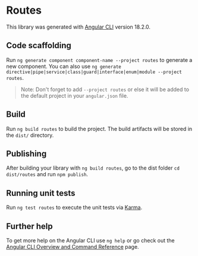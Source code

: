 # Routes

This library was generated with [Angular CLI](https://github.com/angular/angular-cli) version 18.2.0.

## Code scaffolding

Run `ng generate component component-name --project routes` to generate a new component. You can also use `ng generate directive|pipe|service|class|guard|interface|enum|module --project routes`.
> Note: Don't forget to add `--project routes` or else it will be added to the default project in your `angular.json` file. 

## Build

Run `ng build routes` to build the project. The build artifacts will be stored in the `dist/` directory.

## Publishing

After building your library with `ng build routes`, go to the dist folder `cd dist/routes` and run `npm publish`.

## Running unit tests

Run `ng test routes` to execute the unit tests via [Karma](https://karma-runner.github.io).

## Further help

To get more help on the Angular CLI use `ng help` or go check out the [Angular CLI Overview and Command Reference](https://angular.dev/tools/cli) page.
